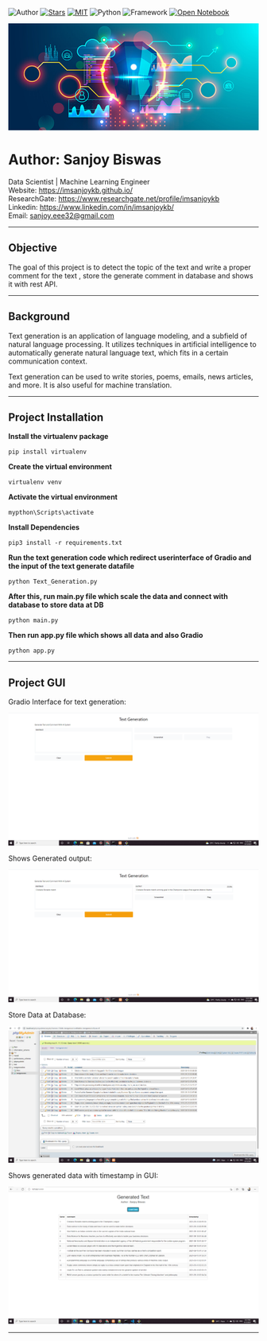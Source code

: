 ![Author](https://img.shields.io/badge/author-SanjoyBiswas-orange)
[![Stars](https://img.shields.io/github/stars/imsanjoykb/Text-Generation.svg?style=social)](https://github.com/imsanjoykb/Text-Generation/)
[![MIT](https://img.shields.io/badge/license-MIT-5eba00.svg)](https://github.com/imsanjoykb/Text-Generation/LICENCE.txt)
![Python](https://img.shields.io/badge/Python-3.8-blueviolet)
![Framework](https://img.shields.io/badge/Framework-Flask-red)
[![Open Notebook](https://colab.research.google.com/assets/colab-badge.svg)](https://github.com/imsanjoykb/Text-Generation/blob/master/Text_Generation.ipynb)


![alt text](Assets/banner.jpg "Title")

# Author: Sanjoy Biswas

Data Scientist | Machine Learning Engineer </br>
Website: https://imsanjoykb.github.io/ </br>
ResearchGate: https://www.researchgate.net/profile/imsanjoykb </br>
Linkedin: https://www.linkedin.com/in/imsanjoykb/ </br>
Email: sanjoy.eee32@gmail.com <br>

<hr>


## Objective

The goal of this project is to detect the topic of the text and write a proper comment for the text , store the generate comment in database and shows it with rest API.

<hr>

## Background

Text generation is an application of language modeling, and a subfield of natural language processing. It utilizes techniques in artificial intelligence to automatically generate natural language text, which fits in a certain communication context.

Text generation can be used to write stories, poems, emails, news articles, and more. It is also useful for machine translation.

<hr>

## Project Installation

<b>Install the virtualenv package</b>
```
pip install virtualenv  
```
<b>Create the virtual environment</b>
```
virtualenv venv 
```
<b>Activate the virtual environment</b>
```
mypthon\Scripts\activate
```
<b>Install Dependencies</b>
```
pip3 install -r requirements.txt
```
<b>Run the text generation code which redirect userinterface of Gradio and the input of the text generate datafile</b>
```
python Text_Generation.py
```
<b>After this, run main.py file which scale the data and connect with database to store data at DB</b>
```
python main.py
```
<b>Then run app.py file which shows all data and also Gradio </b>
```
python app.py
```

<hr>

## Project GUI
Gradio Interface for text generation:<br>

![alt text](Assets/Interface1.PNG "Title")

Shows Generated output:<br>

![alt text](Assets/Interface2.PNG "Title")

Store Data at Database:<br>

![alt text](Assets/database1.PNG "Title")

Shows generated data with timestamp in GUI:<br>

![alt text](Assets/data.PNG "Title")

<hr>


